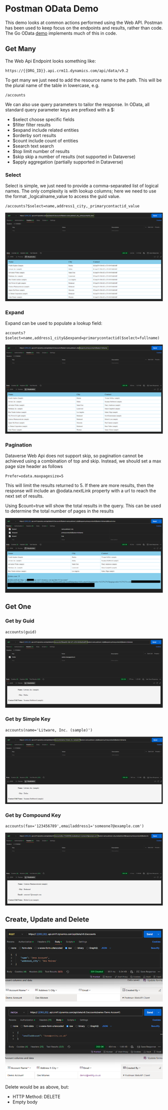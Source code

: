 # Postman OData Demo

This demo looks at common actions performed using the Web API. Postman has been
used to keep focus on the endpoints and results, rather than code. The Go OData
[demo](./go_odata_demo.md) implements much of this in code.

## Get Many

The Web Api Endpoint looks something like:

```url
https://{{ORG_ID}}.api.crm11.dynamics.com/api/data/v9.2
```

To get many we just need to add the resource name to the path. This will be the
plural name of the table in lowercase, e.g.

```url
/accounts
```

We can also use query parameters to tailor the response. In OData, all standard
query parameter keys are prefixed with a $:

- $select   choose specific fields
- $filter   filter results
- $expand   include related entities
- $orderby  sort results
- $count    include count of entities
- $search   text search
- $top      limit number of results
- $skip     skip a number of results (not supported in Dataverse)
- $apply    aggregation (partially supported in Dataverse)

### Select

Select is simple, we just need to provide a comma-separated list of logical
names. The only complexity is with lookup columns; here we need to use the
format _logicalname_value to access the guid value.

```url
/accounts?$select=name,address1_city,_primarycontactid_value
```

![get many simple](./screens/pod_1_get_many_simple.png)

### Expand

Expand can be used to populate a lookup field:

```url
accounts?$select=name,address1_city&$expand=primarycontactid($select=fullname)
```

![get many expand](./screens/pod_2_get_many_expand.png)

### Pagination

Dataverse Web Api does not support skip, so pagination cannot be achieved using
a combination of top and skip. Instead, we should set a max page size header as
follows

```url
Prefer=odata.maxpagesize=5
```

This will limit the results returned to 5. If there are more results, then the
response will include an @odata.nextLink property with a url to reach the next
set of results.

Using $count=true will show the total results in the query. This can be used to
determine the total number of pages in the results

![get many pagination](./screens/pod_3_pagination_results.png)

## Get One

### Get by Guid

```url
accounts(guid)
```

![get one by id](./screens/pod_4_get_by_id.png)

### Get by Simple Key

```url
accounts(name='Litware, Inc. (sample)')
```

![get one by simple key](./screens/pod_5_get_by_simple_key.png)

### Get by Compound Key

```url
accounts(fax='123456789',emailaddress1='someone7@example.com')
```

![get by compound key](./screens/pod_6_get_by_compound_key.png)

## Create, Update and Delete

![create](./screens/pod_7_create_entity.png)

![update](./screens/pod_8_update_entity.png)

Delete would be as above, but:

- HTTP Method: DELETE
- Empty body
